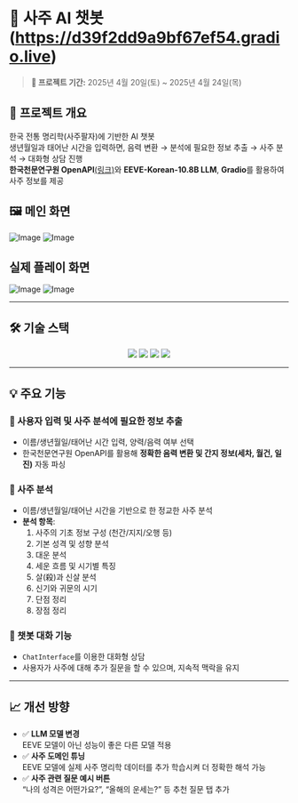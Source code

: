 # 🔮 사주 AI 챗봇(https://d39f2dd9a9bf67ef54.gradio.live)

> **📅 프로젝트 기간:** 2025년 4월 20일(토) ~ 2025년 4월 24일(목)

## 📌 프로젝트 개요
한국 전통 명리학(사주팔자)에 기반한 AI 챗봇<br/>
생년월일과 태어난 시간을 입력하면, 음력 변환 → 분석에 필요한 정보 추출 → 사주 분석 → 대화형 상담 진행<br/>
**한국천문연구원 OpenAPI**[(링크)](https://www.data.go.kr/data/15012679/openapi.do#tab_layer_prcuse_exam)와 **EEVE-Korean-10.8B LLM**, **Gradio**를 활용하여 사주 정보를 제공

## 🖼️ 메인 화면

![Image](https://github.com/user-attachments/assets/a9d2e510-fc70-442b-b30c-0be15c27dae3) 
![Image](https://github.com/user-attachments/assets/68bb44fa-26e0-49ad-a6c1-327b741cfdd9) 

## 실제 플레이 화면

![Image](https://github.com/user-attachments/assets/62d760c4-b2b2-4b24-9bae-54796f7f4759) 
![Image](https://github.com/user-attachments/assets/243a9fb0-a7b9-44c4-8a0c-b3a1f4997389) 

---

## 🛠 기술 스택

<div align="center">
  <img src="https://img.shields.io/badge/Python-3776AB?style=for-the-badge&logo=python&logoColor=white"/>
  <img src="https://img.shields.io/badge/Gradio-FF6F61?style=for-the-badge&logo=gradio&logoColor=white"/>
  <img src="https://img.shields.io/badge/Ollama-000000?style=for-the-badge&logoColor=white"/>
  <img src="https://img.shields.io/badge/EEVE_Korean_10.8B-FFCC00?style=for-the-badge&logoColor=black"/>
</div>

---

## 💡 주요 기능

### 📆 사용자 입력 및 사주 분석에 필요한 정보 추출
- 이름/생년월일/태어난 시간 입력, 양력/음력 여부 선택
- 한국천문연구원 OpenAPI를 활용해 **정확한 음력 변환 및 간지 정보(세차, 월건, 일진)** 자동 파싱

### 🧠 사주 분석
- 이름/생년월일/태어난 시간을 기반으로 한 정교한 사주 분석
- **분석 항목**:
  1. 사주의 기초 정보 구성 (천간/지지/오행 등)
  2. 기본 성격 및 성향 분석
  3. 대운 분석
  4. 세운 흐름 및 시기별 특징
  5. 살(殺)과 신살 분석
  6. 신기와 귀문의 시기
  7. 단점 정리
  8. 장점 정리

### 💬 챗봇 대화 기능
- `ChatInterface`를 이용한 대화형 상담
- 사용자가 사주에 대해 추가 질문을 할 수 있으며, 지속적 맥락을 유지

---

## 📈 개선 방향
- ✅ **LLM 모델 변경**  
  EEVE 모델이 아닌 성능이 좋은 다른 모델 적용
- ✅ **사주 도메인 튜닝**  
  EEVE 모델에 실제 사주 명리학 데이터를 추가 학습시켜 더 정확한 해석 가능
- ✅ **사주 관련 질문 예시 버튼**  
  “나의 성격은 어떤가요?”, “올해의 운세는?” 등 추천 질문 탭 추가

